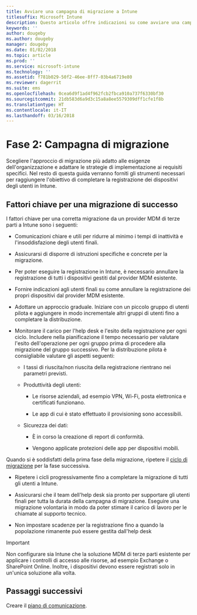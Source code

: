 ```yaml
---
title: Avviare una campagna di migrazione a Intune
titlesuffix: Microsoft Intune
description: Questo articolo offre indicazioni su come avviare una campagna di migrazione a Microsoft Intune.
keywords: ''
author: dougeby
ms.author: dougeby
manager: dougeby
ms.date: 01/02/2018
ms.topic: article
ms.prod: ''
ms.service: microsoft-intune
ms.technology: ''
ms.assetid: f781b029-50f2-46ee-8ff7-03b4a6719e80
ms.reviewer: dagerrit
ms.suite: ems
ms.openlocfilehash: 0cea6d9f1ad4f962fcb2fbca910a737f6330bf30
ms.sourcegitcommit: 21db583d6a9d3c15a8a8ee5579309dff1cfe1f8b
ms.translationtype: HT
ms.contentlocale: it-IT
ms.lasthandoff: 03/16/2018
---
```

# <a name="phase-2-migration-campaign"></a>Fase 2: Campagna di migrazione

Scegliere l'approccio di migrazione più adatto alle esigenze dell'organizzazione e adattare le strategie di implementazione ai requisiti specifici. Nel resto di questa guida verranno forniti gli strumenti necessari per raggiungere l'obiettivo di completare la registrazione dei dispositivi degli utenti in Intune.

## <a name="keys-to-a-successful-migration"></a>Fattori chiave per una migrazione di successo

I fattori chiave per una corretta migrazione da un provider MDM di terze parti a Intune sono i seguenti:

-   Comunicazioni chiare e utili per ridurre al minimo i tempi di inattività e l'insoddisfazione degli utenti finali.

-   Assicurarsi di disporre di istruzioni specifiche e concrete per la migrazione.

-   Per poter eseguire la registrazione in Intune, è necessario annullare la registrazione di tutti i dispositivi gestiti dal provider MDM esistente.

-   Fornire indicazioni agli utenti finali su come annullare la registrazione dei propri dispositivi dal provider MDM esistente.

-   Adottare un approccio graduale. Iniziare con un piccolo gruppo di utenti pilota e aggiungere in modo incrementale altri gruppi di utenti fino a completare la distribuzione.

-   Monitorare il carico per l'help desk e l'esito della registrazione per ogni ciclo. Includere nella pianificazione il tempo necessario per valutare l'esito dell'operazione per ogni gruppo prima di procedere alla migrazione del gruppo successivo. Per la distribuzione pilota è consigliabile valutare gli aspetti seguenti:

    -   I tassi di riuscita/non riuscita della registrazione rientrano nei parametri previsti.

    -   Produttività degli utenti:

        -   Le risorse aziendali, ad esempio VPN, Wi-Fi, posta elettronica e certificati funzionano.

        -   Le app di cui è stato effettuato il provisioning sono accessibili.

    -   Sicurezza dei dati:

        -   È in corso la creazione di report di conformità.

        -   Vengono applicate protezioni delle app per dispositivi mobili.

Quando si è soddisfatti della prima fase della migrazione, ripetere il [ciclo di migrazione](migration-guide-cycle.md) per la fase successiva.

-   Ripetere i cicli progressivamente fino a completare la migrazione di tutti gli utenti a Intune.

-   Assicurarsi che il team dell'help desk sia pronto per supportare gli utenti finali per tutta la durata della campagna di migrazione. Eseguire una migrazione volontaria in modo da poter stimare il carico di lavoro per le chiamate al supporto tecnico.

-   Non impostare scadenze per la registrazione fino a quando la popolazione rimanente può essere gestita dall'help desk

> [!IMPORTANT]
> Non configurare sia Intune che la soluzione MDM di terze parti esistente per applicare i controlli di accesso alle risorse, ad esempio Exchange o SharePoint Online. Inoltre, i dispositivi devono essere registrati solo in un'unica soluzione alla volta.

## <a name="next-steps"></a>Passaggi successivi

Creare il [piano di comunicazione](migration-guide-communication-plan.md).
